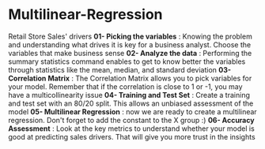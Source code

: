 # Multilinear-Regression
Retail Store Sales' drivers
**01- Picking the variables** :
Knowing the problem and
understanding what drives it is
key for a business analyst. Choose
the variables that make business
sense
**02- Analyze the data** :
Performing the summary statistics
command enables to get to know
better the variables through statistics
like the mean, median, and standard
deviation
**03- Correlation Matrix** :
The Correlation Matrix allows you
to pick variables for your model.
Remember that if the correlation is
close to 1 or -1, you may have a
multicollinearity issue
**04- Training and Test Set** :
Create a training and test set with an
80/20 split. This allows an unbiased
assessment of the model
**05- Multilinear Regression** :
now we are ready to create a multilinear
regression. Don't forget to add the
constant to the X group :)
**06- Accuracy Assessment** :
Look at the key metrics to
understand whether your model is
good at predicting sales drivers.
That will give you more trust in the
insights
